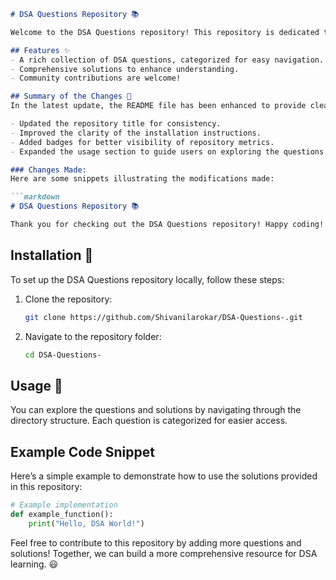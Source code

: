 ```markdown
# DSA Questions Repository 📚

Welcome to the DSA Questions repository! This repository is dedicated to helping developers and learners improve their skills in Data Structures and Algorithms (DSA) through a curated collection of questions and solutions.

## Features ✨
- A rich collection of DSA questions, categorized for easy navigation.
- Comprehensive solutions to enhance understanding.
- Community contributions are welcome!

## Summary of the Changes 📝
In the latest update, the README file has been enhanced to provide clearer information regarding installation and usage. Key changes include:

- Updated the repository title for consistency.
- Improved the clarity of the installation instructions.
- Added badges for better visibility of repository metrics.
- Expanded the usage section to guide users on exploring the questions and solutions.

### Changes Made:
Here are some snippets illustrating the modifications made:

```markdown
# DSA Questions Repository 📚
```

```markdown
Thank you for checking out the DSA Questions repository! Happy coding! 🎉
```

## Installation 🚀
To set up the DSA Questions repository locally, follow these steps:

1. Clone the repository:
    ```bash
    git clone https://github.com/Shivanilarokar/DSA-Questions-.git
    ```
2. Navigate to the repository folder:
    ```bash
    cd DSA-Questions-
    ```

## Usage 📖
You can explore the questions and solutions by navigating through the directory structure. Each question is categorized for easier access.

## Example Code Snippet
Here’s a simple example to demonstrate how to use the solutions provided in this repository:

```python
# Example implementation
def example_function():
    print("Hello, DSA World!")
```

Feel free to contribute to this repository by adding more questions and solutions! Together, we can build a more comprehensive resource for DSA learning. 😃
```